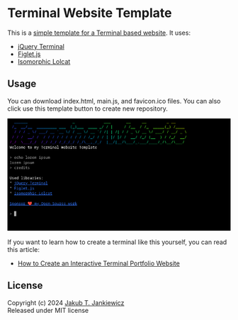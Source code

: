 # Terminal Website Template

This is a [simple template for a Terminal based website](https://github.com/jcubic/terminal-website-template).
It uses:

* [jQuery Terminal](https://terminal.jcubic.pl/)
* [Figlet.js](https://github.com/patorjk/figlet.js/)
* [Isomorphic Lolcat](https://github.com/jcubic/isomorphic-lolcat)

## Usage
You can download index.html, main.js, and favicon.ico files.
You can also click use this template button to create new repository.

![Screenshot of Terminal Website Template](.github/screenshot.png)

If you want to learn how to create a terminal like this yourself, you can read this article:
* [How to Create an Interactive Terminal Portfolio Website](https://www.freecodecamp.org/news/how-to-create-an-interactive-terminal-portfolio-website/)

## License
Copyright (c) 2024 [Jakub T. Jankiewicz](https://jakub.jankiewicz.org)<br/>
Released under MIT license
